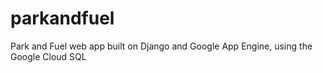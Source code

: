parkandfuel
===========

Park and Fuel web app built on Django and Google App Engine, using the Google Cloud SQL